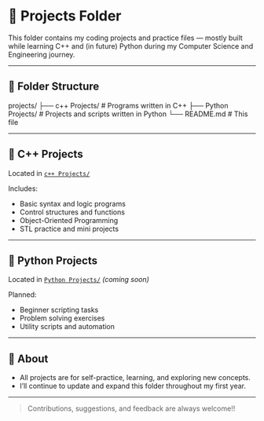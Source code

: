# 🚧 Projects Folder

This folder contains my coding projects and practice files — mostly built while learning C++ and (in future) Python during my Computer Science and Engineering journey.

---
## 📂 Folder Structure
projects/
├── c++ Projects/ # Programs written in C++
├── Python Projects/ # Projects and scripts written in Python
└── README.md # This file

---

## 🔷 C++ Projects

Located in [`c++ Projects/`](./c++%20Projects/)

Includes:
- Basic syntax and logic programs
- Control structures and functions
- Object-Oriented Programming
- STL practice and mini projects

---

## 🐍 Python Projects

Located in [`Python Projects/`](./Python%20Projects/) *(coming soon)*

Planned:
- Beginner scripting tasks
- Problem solving exercises
- Utility scripts and automation

---

## 🚀 About

- All projects are for self-practice, learning, and exploring new concepts.
- I’ll continue to update and expand this folder throughout my first year.

---

> Contributions, suggestions, and feedback are always welcome!!
